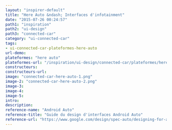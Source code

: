```yaml
---
layout: "inspirer-default"
title: "Here Auto &ndash; Interfaces d'infotainment"
date: "2015-07-26 00:24:57"
path1: "inspiration"
path2: "ui-design"
path3: "connected-car"
category: "ui-connected-car"
tags:
- ui-connected-car-plateformes-here-auto
url-demo:
plateformes: "here auto"
plateformes-url: "/inspiration/ui-design/connected-car/plateformes/here-auto/"
constructeurs:
constructeurs-url:
image: "connected-car-here-auto-1.png"
image-2: "connected-car-here-auto-2.png"
image-3:
image-4:
image-5:
intro:
description:
reference-name: "Android Auto"
reference-title: "Guide du design d'interfaces Android Auto"
reference-url: "https://www.google.com/design/spec-auto/designing-for-android-auto/designing-for-cars.html"
---
```

